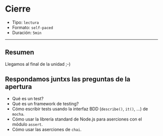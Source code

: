 # Cierre

* Tipo: `lectura`
* Formato: `self-paced`
* Duración: `5min`

***

## Resumen

Llegamos al final de la unidad ;-)

## Respondamos juntxs las preguntas de la apertura

* Qué es un test?
* Qué es un framework de testing?
* Cómo escribir tests usando la interfaz BDD (`describe()`, `it()`, ...) de
  `mocha`.
* Cómo usar la librería standard de Node.js para aserciones con el módulo
  `assert`.
* Cómo usar las aserciones de `chai`.
